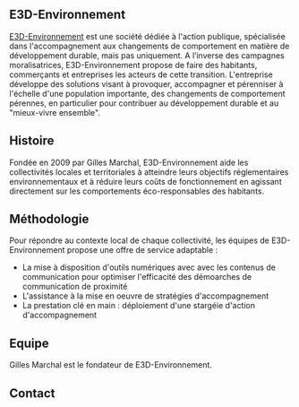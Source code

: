 ## E3D-Environnement 

[E3D-Environnement](http://www.e3d-environnement.com/) est une société dédiée à l'action publique, spécialisée dans l'accompagnement aux changements de comportement en matière de développement durable, mais pas uniquement.  A l’inverse des campagnes moralisatrices, E3D-Environnement propose de faire des habitants, commerçants et entreprises les acteurs de cette transition. L'entreprise développe des solutions visant à provoquer, accompagner et pérenniser à l'échelle d'une population importante, des changements de comportement pérennes, en particulier pour contribuer au développement durable et au "mieux-vivre ensemble".


## Histoire 

Fondée en 2009 par Gilles Marchal, E3D-Environnement aide les collectivités locales et territoriales à atteindre leurs objectifs réglementaires environnementaux et à réduire leurs coûts de fonctionnement en agissant directement sur les comportements éco-responsables des habitants. 

## Méthodologie  

Pour répondre au contexte local de chaque collectivité, les équipes de E3D-Environnement propose une offre de service adaptable : 
- La mise à disposition d'outils numériques avec avec les contenus de communication pour optimiser l'efficacité des démoarches de communication de proximité 
- L'assistance à la mise en oeuvre de stratégies d'accompagnement
- La prestation clé en main : déploiement d'une stargéie d'action d'accompagnement 

## Equipe 

Gilles Marchal est le fondateur de E3D-Environnement.

## Contact 
